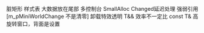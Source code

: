 脏矩形
样式表
大数据放在尾部
多控制台
SmallAlloc
Changed延迟处理
强弱引用 [m_pMiniWorldChange 不是清零]
卸载特效透明
T&& 效率不一定比 const T& 高
旋转窗口，背面是设置
